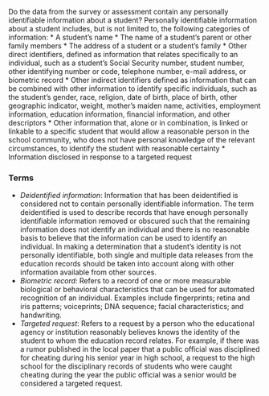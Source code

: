Do the data from the survey or assessment contain any personally identifiable information about a student? Personally identifiable information about a student includes, but is not limited to, the following categories of information:
        * A student’s name
        * The name of a student’s parent or other family members
        * The address of a student or a student’s family
        * Other direct identifiers, defined as information that relates specifically to an individual, such as a student’s Social Security number, student number, other identifying number or code, telephone number, e-mail address, or biometric record
        * Other indirect identifiers defined as information that can be combined with other information to identify specific individuals, such as the student’s gender, race, religion, date of birth, place of birth, other geographic indicator, weight, mother’s maiden name, activities, employment information, education information, financial information, and other descriptors
        * Other information that, alone or in combination, is linked or linkable to a specific student that would allow a reasonable person in the school community, who does not have personal knowledge of the relevant circumstances, to identify the student with reasonable certainty
        * Information disclosed in response to a targeted request

### Terms
* *Deidentified information*: Information that has been deidentified is considered not to contain personally identifiable information. The term deidentified is used to describe records that have enough personally identifiable information removed or obscured such that the remaining information does not identify an individual and there is no reasonable basis to believe that the information can be used to identify an individual. In making a determination that a student’s identity is not personally identifiable, both single and multiple data releases from the education records should be taken into account along with other information available from other sources.
* *Biometric record*: Refers to a record of one or more measurable biological or behavioral characteristics that can be used for automated recognition of an individual. Examples include fingerprints; retina and iris patterns; voiceprints; DNA sequence; facial characteristics; and handwriting.
* *Targeted request*: Refers to a request by a person who the educational agency or institution reasonably believes knows the identity of the student to whom the education record relates. For example, if there was a rumor published in the local paper that a public official was disciplined for cheating during his senior year in high school, a request to the high school for the disciplinary records of students who were caught cheating during the year the public official was a senior would be considered a targeted request.
